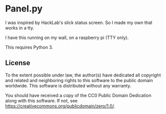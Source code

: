 # Panel.py

I was inspired by HackLab's slick status screen.
So I made my own that works in a tty.

I have this running on my wall, on a raspberry pi (TTY only).

This requires Python 3.

## License

To the extent possible under law, the author(s) have dedicated all copyright
and related and neighboring rights to this software to the public domain
worldwide. This software is distributed without any warranty.

You should have received a copy of the CC0 Public Domain Dedication along
with this software. If not, see <https://creativecommons.org/publicdomain/zero/1.0/>.
